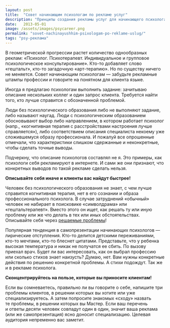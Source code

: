 ```yaml
---
layout: post
title:  "Совет начинающим психологам по рекламе услуг"
description: "Принципы создания рекламы услуг для начинающего психолога"
date:   2013-05-01			 
image: /assets/images/psycareer.png
permalink: "sovet-nachinayushhim-psixologam-po-reklame-uslug/"
tags: "psy-реклама"
---
```


<p>В&nbsp;геометрической прогрессии растет количество однообразных реклам: «Психолог. Психотерапевт. Индивидуальное и&nbsp;групповое психологическое консультирование». Кто-то добавляет слово «гештальт», кто-то загадочную «арт-терапию». Но&nbsp;по&nbsp;существу ничего не&nbsp;меняется. Совет начинающим психологам&nbsp;— забудьте рекламные штампы профессии и&nbsp;говорите на&nbsp;понятном для клиента языке. </p>
<p>Иногда я&nbsp;предлагаю психологам выполнить задание: зачитываю описание нескольких коллег и&nbsp;один запрос клиента. Требуется найти того, кто лучше справится с&nbsp;обозначенной проблемой. </p>
<p>Люди без психологического образования либо не&nbsp;выполняют задание, либо называют наугад. Люди с&nbsp;психологическим образованием обосновывают выбор либо направлением, в&nbsp;котором работает психолог (напр., «когнитивная терапия с&nbsp;расстройствами настроения лучше справляется»), либо соответствием описания специалиста некоему уже сложившемуся образу профессионала. И&nbsp;пожалуй все опрошенные отмечали, что характеристики слишком сдержанные и&nbsp;неконкретные, чтобы сделать точные выводы.</p>
<p>Подчеркну, что описание психологов составлял не&nbsp;я. Это примеры, как психологи себя рекламируют в&nbsp;интернете. И&nbsp;сами&nbsp;же они признают, что конкретных выводов по&nbsp;такой рекламе сделать нельзя.</p>
<p><strong>Описывайте себя иначе и&nbsp;клиенты вас найдут быстрее!</strong></p>
<p>Человек без психологического образования не&nbsp;знает, с&nbsp;чем лучше справится когнитивная терапия, нет в&nbsp;его сознании и&nbsp;образа профессионального психолога. В&nbsp;случае затруднений «обычный» человек не&nbsp;набирает в&nbsp;поисковике «символдрама» или «гештальтерапевт». Вместо этого он&nbsp;ищет, как решать ту&nbsp;или иную проблему или&nbsp;же что делать в&nbsp;тех или иных обстоятельствах. Описывайте себя через <a href="/sfery-specializacii-psixologa/">решаемые проблемы</a>!</p>
<p>Популярная тенденция в&nbsp;самопрезентации начинающих психологов&nbsp;— лирические отступления. Кто-то делится детскими переживаниями, кто-то мечтами, кто-то блеснет цитатами. Представьте, что у&nbsp;ребенка высокая температура и&nbsp;никак не&nbsp;получатся ее&nbsp;сбить. По&nbsp;вызову приехал врач. Будет&nbsp;ли вас интересовать, как он&nbsp;выбрал профессию или сколько стихов знает наизусть? Думаю, нет. Вам нужны конкретные действия по&nbsp;решению конкретной проблемы. А&nbsp;стихи подождут. Так&nbsp;же и&nbsp;в&nbsp;рекламе психолога.</p>
<p><strong>Сконцентрируйтесь на&nbsp;пользе, которые вы&nbsp;приносите клиентам!</strong></p>
<p>Если вы&nbsp;сомневаетесь, правильно&nbsp;ли вы&nbsp;говорите о&nbsp;себе, напишите три проблемы клиентов, в&nbsp;решении которых вы&nbsp;хотите или уже специализируетесь. А&nbsp;затем попросите знакомых «сходу» назвать те&nbsp;проблемы, в&nbsp;решении которых вы&nbsp;Мастер. Если ваш перечень и&nbsp;ответы десяти человек совпадут один в&nbsp;один, значит ваша реклама (или&nbsp;же самопрезентация) ясно доносит специализацию. Целевая аудитория непременно вас заметит.</p>